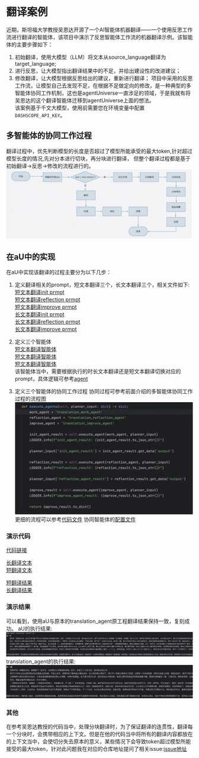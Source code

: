 # 翻译案例
近期，斯坦福大学教授吴恩达开源了一个AI智能体机器翻译——一个使用反思工作流进行翻译的智能体，该项目中演示了反思智能体工作流的机器翻译示例。该智能体的主要步骤如下：
1. 初始翻译，使用大模型（LLM）将文本从source_language翻译为target_language;
2. 进行反思，让大模型指出翻译结果中的不足，并给出建设性的改进建议；
3. 修改翻译，让大模型根据反思给出的建议，重新进行翻译；
项目中采用的反思工作流，让模型自己去发现不足，在根据不足做定向的修改，是一种典型的多智能体协同工作机制，这也是agentUniverse一直涉足的领域，于是我就有将吴恩达的这个翻译智能体迁移到agentUniverse上面的想法。  
该案例基于千文大模型，使用前需要您在环境变量中配置`DASHSCOPE_API_KEY`。

## 多智能体的协同工作过程
翻译过程中，优先判断模型的长度是否超过了模型所能承受的最大token,针对超过模型长度的情况,先对分本进行切块，再分块进行翻译，
但整个翻译过程都是基于初始翻译->反思->修改的流程进行的。
![多智能体协同工作流程](../_picture/translation_flow_graph.png)

## 在aU中的实现
在aU中实现该翻译的过程主要分为以下几步：
1. 定义翻译相关的prompt，短文本翻译三个，长文本翻译三个，相关文件如下:  
[短文本翻译init prmpt](../../../sample_standard_app/app/core/prompt/translation/translation_init_en.yaml)  
[短文本翻译reflection prmpt](../../../sample_standard_app/app/core/prompt/translation/translation_reflection_en.yaml)  
[短文本翻译improve prmpt](../../../sample_standard_app/app/core/prompt/translation/translation_improve_en.yaml)  
[长文本翻译init prmpt](../../../sample_standard_app/app/core/prompt/translation/multi_translation_init_en.yaml)  
[长文本翻译reflection prmpt](../../../sample_standard_app/app/core/prompt/translation/multi_translation_improve_en.yaml)  
[长文本翻译improve prmpt](../../../sample_standard_app/app/core/prompt/translation/multi_translation_improve_en.yaml)  

2. 定义三个智能体  
[短文本翻译智能体](../../../sample_standard_app/app/core/agent/translation_agent_case/translation_work_agent.yaml)  
[短文本翻译智能体](../../../sample_standard_app/app/core/agent/translation_agent_case/translation_reflection_agent.yaml)  
[短文本翻译智能体](../../../sample_standard_app/app/core/agent/translation_agent_case/translation_improve_agent.yaml)  
该智能体当中，需要根据执行的时长文本翻译还是短文本翻译切换对应的prompt，具体逻辑可参考[agent](../../../sample_standard_app/app/core/agent/translation_agent_case/translation_agent.py)
3. 定义三个智能体的协同工作过程
协同过程可参考前面介绍的多智能体协同工作过程的流程图    
![协同工作](../_picture/translation_execute_flow.png)  
更细的流程可以参考[代码文件](../../../sample_standard_app/app/core/agent/translation_agent_case/translation_by_token_agent.py)
协同智能体的[配置文件](../../../sample_standard_app/app/core/agent/translation_agent_case/translation_agent.yaml)

### 演示代码
[代码链接](../../../sample_standard_app/app/test/test_translation_agent.py)

[长翻译文本](../../../sample_standard_app/app/test/translation_data/long_text.txt)  
[短翻译文本](../../../sample_standard_app/app/test/translation_data/short_text.txt)  

[短翻译结果](../../../sample_standard_app/app/test/translation_data/short_text_result.txt)  
[长翻译结果](../../../sample_standard_app/app/test/translation_data/long_text_result.txt)  

### 演示结果
可以看到，使用aU与原本的translation_agent原工程翻译结果保持一致，复刻成功。
aU的执行结果:  
![aU执行长文本结果](../_picture/long_translation_au.png)  
translation_agent的执行结果:  
![translation执行长文本结果](../_picture/long_translation_wu.png)  

### 其他
在参考吴恩达教授的代码当中，处理分块翻译时，为了保证翻译的连贯性，翻译每一个分块时，会携带相应的上下文。但是在他的代码当中将所有的翻译内容都放在的上下文当中，会使切分失去原本的意义，某些情况下会导致token超过模型所能接受的最大token，针对此问题我在对应的仓库地址提问了相关issue:[issue地址](https://github.com/andrewyng/translation-agent/issues/28)
